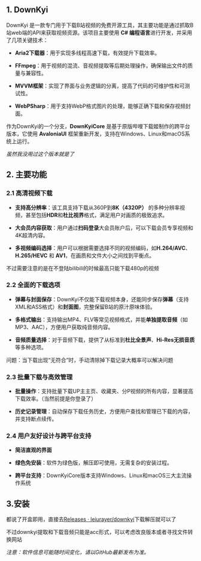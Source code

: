 ## 1. DownKyi

DownKyi 是一款专门用于下载B站视频的免费开源工具，其主要功能是通过抓取B站web端的API来获取视频资源。该项目主要使用 **C# 编程语言**进行开发，并采用了几项关键技术：

- **Aria2下载器**：用于实现多线程高速下载，有效提升下载效率。
    
- **FFmpeg**：用于视频的混流、音视频提取等后期处理操作，确保输出文件的质量与兼容性。
    
- **MVVM框架**：实现了界面与业务逻辑的分离，提高了代码的可维护性和可测试性。
    
- **WebPSharp**：用于支持WebP格式图片的处理，能够正确下载和保存视频封面。

作为DownKyi的一个分支，**DownKyiCore** 是基于原版哔哩下载姬制作的跨平台版本，它使用 **AvaloniaUI** 框架重新开发，支持在Windows、Linux和macOS系统上运行。

_虽然我没用过这个版本就是了_

## 2. 主要功能

### 2.1 高清视频下载

- **支持高分辨率**：该工具支持下载从360P到**8K（4320P）** 的多种分辨率视频，甚至包括**HDR**和**杜比视界**格式，满足用户对画质的极致追求。
    
- **大会员内容获取**：用户通过**扫码登录**大会员账户后，可以下载会员专享视频和4K超清内容。
    
- **多视频编码选择**：用户可以根据需要选择不同的视频编码，如**H.264/AVC**、**H.265/HEVC** 和 **AV1**，在画质和文件大小之间找到平衡点。
    
不过需要注意的是在不登陆bilibili的时候最高只能下载480p的视频
### 2.2 全面的下载选项

- **弹幕与封面保存**：DownKyi不仅能下载视频本身，还能同步保存**弹幕**（支持XML和ASS格式）和**封面图**，完整保留B站的原汁原味体验。
    
- **多格式输出**：支持输出MP4、FLV等常见视频格式，并能**单独提取音频**（如MP3、AAC），方便用户获取纯音频内容。
    
- **音频质量选择**：对于音频下载，提供了从标准到**杜比全景声**、**Hi-Res无损音质**等多种选项。
    
问题：当下载出现“无符合”时，手动清除掉下载记录大概率可以解决问题
### 2.3 批量下载与高效管理

- **批量操作**：支持批量下载UP主主页、收藏夹、分P视频的所有内容，显著提高下载效率。（当然前提是你登录了）
    
- **历史记录管理**：自动保存下载任务历史，方便用户查找和管理已下载的内容，并支持断点续传。
    

### 2.4 用户友好设计与跨平台支持

- **简洁直观的界面**
    
- **绿色免安装**：软件为绿色版，解压即可使用，无需复杂的安装过程。
    
- **跨平台支持**：DownKyiCore版本支持Windows、Linux和macOS三大主流操作系统
    

## 3.安装

都说了开盒即用，直接去[Releases · leiurayer/downkyi](https://github.com/leiurayer/downkyi/releases)下载解压就可以了

不过downkyi提取和下载音频只能是acc形式，可以考虑改良版本或者寻找文件转换网站

_注意：软件信息可能随时间变化，请以GitHub最新发布为准。_